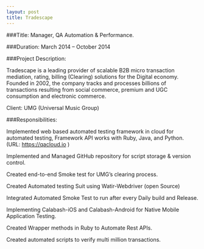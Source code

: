 ```yaml
---
layout: post
title: Tradescape
---
```


###Title: Manager, QA Automation & Performance.

###Duration: March 2014 – October 2014


###Project Description:
	
Tradescape is a leading provider of scalable B2B micro transaction mediation, rating, billing (Clearing) solutions for the Digital economy. Founded in 2002, the company tracks and processes billions of transactions resulting from social commerce, premium and UGC consumption and electronic commerce.  

Client: UMG (Universal Music Group)

###Responsibilities:

Implemented web based automated testing framework in cloud for automated testing, Framework API works with Ruby, Java, and Python.
(URL: https://qacloud.io )

Implemented and Managed GitHub repository for script storage & version control.

Created end-to-end Smoke test for UMG’s clearing process.

Created Automated testing Suit using Watir-Webdriver (open Source)

Integrated Automated Smoke Test to run after every Daily build and Release.

Implementing Calabash-iOS and Calabash-Android for Native Mobile Application Testing.

Created Wrapper methods in Ruby to Automate Rest APIs.

Created automated scripts to verify multi million transactions.